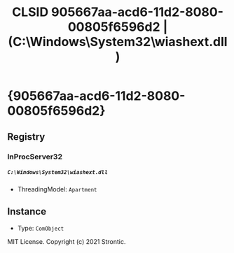 ﻿---
title: "CLSID 905667aa-acd6-11d2-8080-00805f6596d2 | (C:\\Windows\\System32\\wiashext.dll)"
excerpt: What is COM-Object CLSID 905667aa-acd6-11d2-8080-00805f6596d2?
---

# {905667aa-acd6-11d2-8080-00805f6596d2}


## Registry


### InProcServer32

##### `C:\Windows\System32\wiashext.dll`
* ThreadingModel: `Apartment`

## Instance

* Type: `ComObject`

MIT License. Copyright (c) 2021 Strontic.


